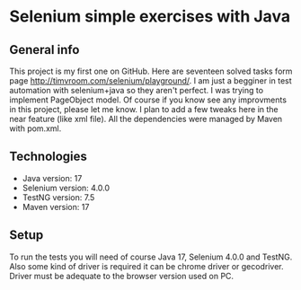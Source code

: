 # Selenium simple exercises with Java

## General info
This project is my first one on GitHub. Here are seventeen solved tasks form page http://timvroom.com/selenium/playground/. 
I am just a begginer in test automation with selenium+java so they aren't perfect. I was trying to implement PageObject model. 
Of course if you know see any improvments in this project, please let me know. I plan to add a few tweaks here in the near feature (like xml file). 
All the dependencies were managed by Maven with pom.xml.
## Technologies
* Java version: 17
* Selenium version: 4.0.0
* TestNG version: 7.5
* Maven version: 17

## Setup
To run the tests you will need of course Java 17, Selenium 4.0.0 and TestNG. 
Also some kind of driver is required it can be chrome driver or gecodriver. 
Driver must be adequate to the browser version used on PC.

